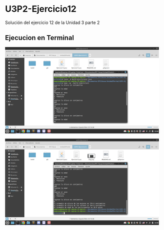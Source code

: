 # U3P2-Ejercicio12
Solución del ejercicio 12 de la Unidad 3 parte 2

## Ejecucion en Terminal

![Terminal](img.png)

![Terminal2](img2.png)

